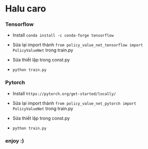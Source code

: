 # Halu caro

### Tensorflow 
 
- Install `conda install -c conda-forge tensorflow`
 
- Sửa lại import thành `from policy_value_net_tensorflow import PolicyValueNet` trong train.py

- Sửa thiết lập trong const.py

- `python train.py`
 
### Pytorch
 
- Install `https://pytorch.org/get-started/locally/`
 
- Sửa lại import thành `from policy_value_net_pytorch import PolicyValueNet` trong train.py

- Sửa thiết lập trong const.py

- `python train.py`
 
### enjoy :)